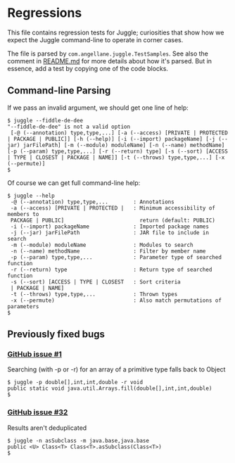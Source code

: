 # Regressions

This file contains regression tests for Juggle; curiosities that show
how we expect the Juggle command-line to operate in corner cases.

The file is parsed by `com.angellane.juggle.TestSamples`. See also the
comment in [README.md](README.md) for more details about how it's parsed.
But in essence, add a test by copying one of the code blocks.

## Command-line Parsing

If we pass an invalid argument, we should get one line of help:

````
$ juggle --fiddle-de-dee
"--fiddle-de-dee" is not a valid option
 [-@ (--annotation) type,type,...] [-a (--access) [PRIVATE | PROTECTED | PACKAGE | PUBLIC]] [-h (--help)] [-i (--import) packageName] [-j (--jar) jarFilePath] [-m (--module) moduleName] [-n (--name) methodName] [-p (--param) type,type,...] [-r (--return) type] [-s (--sort) [ACCESS | TYPE | CLOSEST | PACKAGE | NAME]] [-t (--throws) type,type,...] [-x (--permute)]
$
````

Of course we can get full command-line help:

````
$ juggle --help
 -@ (--annotation) type,type,...        : Annotations
 -a (--access) [PRIVATE | PROTECTED |   : Minimum accessibility of members to
 PACKAGE | PUBLIC]                        return (default: PUBLIC)
 -i (--import) packageName              : Imported package names
 -j (--jar) jarFilePath                 : JAR file to include in search
 -m (--module) moduleName               : Modules to search
 -n (--name) methodName                 : Filter by member name
 -p (--param) type,type,...             : Parameter type of searched function
 -r (--return) type                     : Return type of searched function
 -s (--sort) [ACCESS | TYPE | CLOSEST   : Sort criteria
 | PACKAGE | NAME]                         
 -t (--throws) type,type,...            : Thrown types
 -x (--permute)                         : Also match permutations of parameters
$
````

## Previously fixed bugs

### [GitHub issue #1](https://github.com/paul-bennett/juggle/issues/1)

Searching (with -p or -r) for an array of a primitive type falls back to Object


````
$ juggle -p double[],int,int,double -r void
public static void java.util.Arrays.fill(double[],int,int,double)
$
````

### [GitHub issue #32](https://github.com/paul-bennett/juggle/issues/32)

Results aren't deduplicated

````
$ juggle -n asSubclass -m java.base,java.base
public <U> Class<T> Class<T>.asSubclass(Class<T>)
$
````
